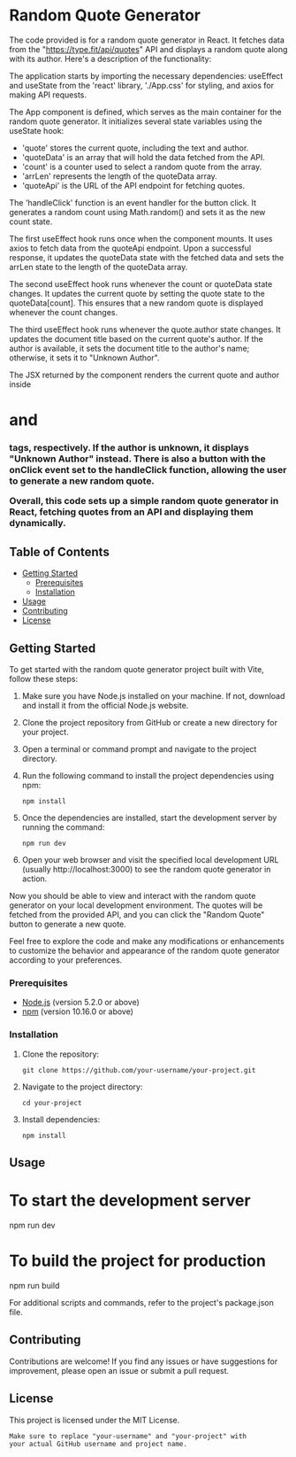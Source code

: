 # Random Quote Generator

The code provided is for a random quote generator in React. It fetches data from the "https://type.fit/api/quotes" API and displays a random quote along with its author. Here's a description of the functionality:

The application starts by importing the necessary dependencies: useEffect and useState from the 'react' library, './App.css' for styling, and axios for making API requests.

The App component is defined, which serves as the main container for the random quote generator. It initializes several state variables using the useState hook:
- 'quote' stores the current quote, including the text and author.
- 'quoteData' is an array that will hold the data fetched from the API.
- 'count' is a counter used to select a random quote from the array.
- 'arrLen' represents the length of the quoteData array.
- 'quoteApi' is the URL of the API endpoint for fetching quotes.

The 'handleClick' function is an event handler for the button click. It generates a random count using Math.random() and sets it as the new count state.

The first useEffect hook runs once when the component mounts. It uses axios to fetch data from the quoteApi endpoint. Upon a successful response, it updates the quoteData state with the fetched data and sets the arrLen state to the length of the quoteData array.

The second useEffect hook runs whenever the count or quoteData state changes. It updates the current quote by setting the quote state to the quoteData[count]. This ensures that a new random quote is displayed whenever the count changes.

The third useEffect hook runs whenever the quote.author state changes. It updates the document title based on the current quote's author. If the author is available, it sets the document title to the author's name; otherwise, it sets it to "Unknown Author".

The JSX returned by the component renders the current quote and author inside <h1> and <h3> tags, respectively. If the author is unknown, it displays "Unknown Author" instead. There is also a button with the onClick event set to the handleClick function, allowing the user to generate a new random quote.

Overall, this code sets up a simple random quote generator in React, fetching quotes from an API and displaying them dynamically.

## Table of Contents

- [Getting Started](#getting-started)
  - [Prerequisites](#prerequisites)
  - [Installation](#installation)
- [Usage](#usage)
- [Contributing](#contributing)
- [License](#license)

## Getting Started

To get started with the random quote generator project built with Vite, follow these steps:

1. Make sure you have Node.js installed on your machine. If not, download and install it from the official Node.js website.

2. Clone the project repository from GitHub or create a new directory for your project.

3. Open a terminal or command prompt and navigate to the project directory.

4. Run the following command to install the project dependencies using npm:
   
   <code>npm install</code>
   

5. Once the dependencies are installed, start the development server by running the command:
   
   <code>npm run dev</code>
   

6. Open your web browser and visit the specified local development URL (usually http://localhost:3000) to see the random quote generator in action.

Now you should be able to view and interact with the random quote generator on your local development environment. The quotes will be fetched from the provided API, and you can click the "Random Quote" button to generate a new quote.

Feel free to explore the code and make any modifications or enhancements to customize the behavior and appearance of the random quote generator according to your preferences.

### Prerequisites

- [Node.js](https://nodejs.org) (version 5.2.0 or above)
- [npm](https://www.npmjs.com/get-npm) (version 10.16.0 or above)

### Installation

1. Clone the repository:
   ```shell
   git clone https://github.com/your-username/your-project.git
   ```

2. Navigate to the project directory:
   ```shell
   cd your-project
   ```

3. Install dependencies:
    ```shell
    npm install
    ```

## Usage

# To start the development server
npm run dev

# To build the project for production
npm run build

For additional scripts and commands, refer to the project's package.json file.

## Contributing
Contributions are welcome! If you find any issues or have suggestions for improvement, please open an issue or submit a pull request.

## License
This project is licensed under the MIT License.


<code>Make sure to replace "your-username" and "your-project" with your actual GitHub username and project name.<code>
